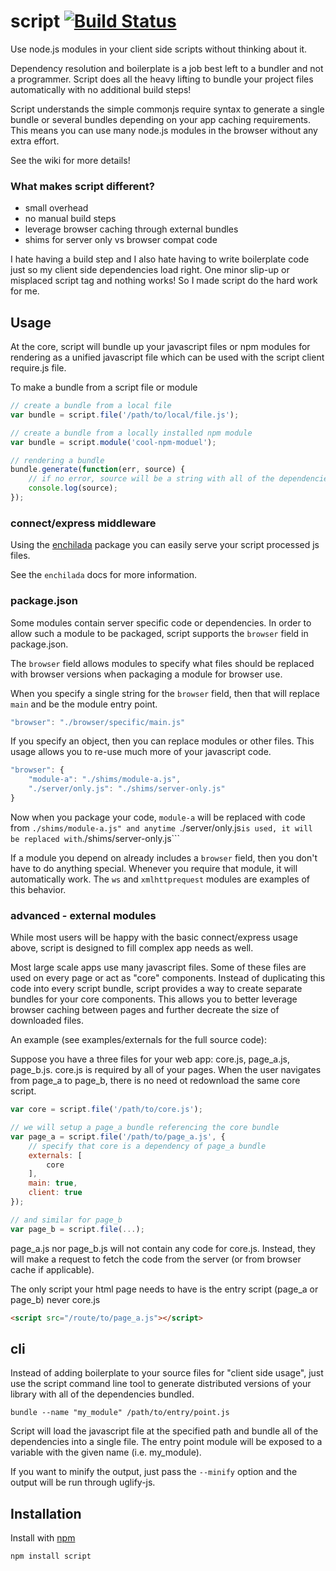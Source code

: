 # script [![Build Status](https://secure.travis-ci.org/shtylman/node-script.png?branch=master)](http://travis-ci.org/shtylman/node-script)

Use node.js modules in your client side scripts without thinking about it.

Dependency resolution and boilerplate is a job best left to a bundler and not a programmer. Script does all the heavy lifting to bundle your project files automatically with no additional build steps!

Script understands the simple commonjs require syntax to generate a single bundle or several bundles depending on your app caching requirements. This means you can use many node.js modules in the browser without any extra effort.

See the wiki for more details!

### What makes script different?

 * small overhead
 * no manual build steps
 * leverage browser caching through external bundles
 * shims for server only vs browser compat code

I hate having a build step and I also hate having to write boilerplate code just so my client side dependencies load right. One minor slip-up or misplaced script tag and nothing works! So I made script do the hard work for me.

## Usage

At the core, script will bundle up your javascript files or npm modules for rendering as a unified javascript file which can be used with the script client require.js file.

To make a bundle from a script file or module

```javascript
// create a bundle from a local file
var bundle = script.file('/path/to/local/file.js');

// create a bundle from a locally installed npm module
var bundle = script.module('cool-npm-moduel');

// rendering a bundle
bundle.generate(function(err, source) {
    // if no error, source will be a string with all of the dependencies rolled into it
    console.log(source);
});
```

### connect/express middleware

Using the [enchilada](https://github.com/shtylman/node-enchilada) package you can easily serve your script processed js files.

See the `enchilada` docs for more information.

### package.json

Some modules contain server specific code or dependencies. In order to allow such a module to be packaged, script supports the ```browser``` field in package.json.

The ```browser``` field allows modules to specify what files should be replaced with browser versions when packaging a module for browser use.

When you specify a single string for the ```browser``` field, then that will replace ```main``` and be the module entry point.

```javascript
"browser": "./browser/specific/main.js"
```

If you specify an object, then you can replace modules or other files. This usage allows you to re-use much more of your javascript code.

```javascript
"browser": {
    "module-a": "./shims/module-a.js",
    "./server/only.js": "./shims/server-only.js"
}
```

Now when you package your code, ```module-a``` will be replaced with code from ```./shims/module-a.js" and anytime ```./server/only.js``` is used, it will be replaced with ```./shims/server-only.js```

If a module you depend on already includes a ```browser``` field, then you don't have to do anything special. Whenever you require that module, it will automatically work. The ```ws``` and ```xmlhttprequest``` modules are examples of this behavior.

### advanced - external modules

While most users will be happy with the basic connect/express usage above, script is designed to fill complex app needs as well.

Most large scale apps use many javascript files. Some of these files are used on every page or act as "core" components. Instead of duplicating this code into every script bundle, script provides a way to create separate bundles for your core components. This allows you to better leverage browser caching between pages and further decreate the size of downloaded files.

An example (see examples/externals for the full source code):

Suppose you have a three files for your web app: core.js, page_a.js, page_b.js. core.js is required by all of your pages. When the user navigates from page_a to page_b, there is no need ot redownload the same core script.

```javascript
var core = script.file('/path/to/core.js');

// we will setup a page_a bundle referencing the core bundle
var page_a = script.file('/path/to/page_a.js', {
    // specify that core is a dependency of page_a bundle
    externals: [
        core
    ],
    main: true,
    client: true
});

// and similar for page_b
var page_b = script.file(...);
```

page_a.js nor page_b.js will not contain any code for core.js. Instead, they will make a request to fetch the code from the server (or from browser cache if applicable).

The only script your html page needs to have is the entry script (page_a or page_b) never core.js

```html
<script src="/route/to/page_a.js"></script>
```


## cli ##

Instead of adding boilerplate to your source files for "client side usage", just use the script command line tool to generate distributed versions of your library with all of the dependencies bundled.

```
bundle --name "my_module" /path/to/entry/point.js
```

Script will load the javascript file at the specified path and bundle all of the dependencies into a single file. The entry point module will be exposed to a variable with the given name (i.e. my_module).

If you want to minify the output, just pass the ```--minify``` option and the output will be run through uglify-js.

## Installation

Install with [npm](https://npmjs.org)

```
npm install script
```

